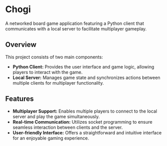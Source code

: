 # Chogi

A networked board game application featuring a Python client that communicates with a local server to facilitate multiplayer gameplay.

## Overview

This project consists of two main components:

- **Python Client:** Provides the user interface and game logic, allowing players to interact with the game.
- **Local Server:** Manages game state and synchronizes actions between multiple clients for multiplayer functionality.

## Features

- **Multiplayer Support:** Enables multiple players to connect to the local server and play the game simultaneously.
- **Real-time Communication:** Utilizes socket programming to ensure seamless interaction between clients and the server.
- **User-friendly Interface:** Offers a straightforward and intuitive interface for an enjoyable gaming experience.
